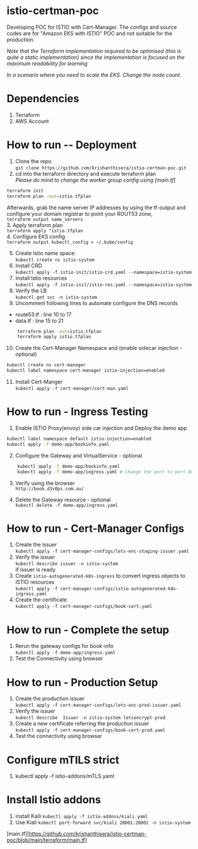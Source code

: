 # istio-certman-poc
Developing POC for ISTIO with Cert-Manager.  The configs and source codes are for "Amazon EKS with ISTIO" POC and not suitable for the production.

*Note that the Terraform implementation required to be optimised (this is quite a static implementation) since the implementation is focused on the maximum readability for learning*  

*In a scenario where you need to scale the EKS. Change the node count.*

# Dependencies
1. Terraform
2. AWS Account

# How to run -- Deployment
1. Clone the repo  
`git clone https://github.com/krishanthisera/istio-certman-poc.git`  
2. cd into the terraform directory and execute terraform plan  
*Please do mind to change the worker group config using [main.tf]*
```sh
terraform init
terraform plan -out=istio.tfplan
```  
Afterwards, grab the name server IP addresses by using the tf-output and configure your domain registrar to point your ROUT53 zone,  
`terraform output name_servers`  
3. Apply terraform plan  
`terraform apply "istio.tfplan`  
4. Configure EKS config  
`terraform output kubectl_config > ~/.kube/config`  

5. Create Istio name space:  
`kubectl create ns istio-system`  
6. Install CRD  
`kubectl apply -f istio-init/istio-crd.yaml --namespace=istio-system`  
7. Install Istio resources  
`kubectl apply -f istio-init/istio-res.yaml --namespace=istio-system`  
8. Verify the LB  
`kubectl get svc -n istio-system`  
9. Uncomment following lines to automate configure the DNS records 
  - route53.tf : line 10 to 17
  - data.tf : line 15 to 21
```sh
    terraform plan -out=istio.tfplan
    terraform apply istio.tfplan
```
10. Create the Cert-Manager Namespace and (enable sidecar injection - optional) 
```sh
kubectl create ns cert-manager  
kubectl label namespace cert-manager istio-injection=enabled
```
11. Install Cert-Manger  
`kubectl apply -f cert-manager/cert-man.yaml`  

# How to run - Ingress Testing
1. Enable ISTIO Proxy(envoy) side car injection and Deploy the demo app  
```sh
kubectl label namespace default istio-injection=enabled
kubectl apply -f demo-app/bookinfo.yaml
```
2. Configure the Gateway and VirtualService - optional  
```sh
    kubectl apply -f demo-app/bookinfo.yaml
    kubectl apply -f demo-app/ingress.yaml # Change the port to port 80 prior to run
```
3. Verify using the browser  
`http://book.d3v0ps.com.au/`  

4. Delete the Gateway resource - optional  
`kubectl delete -f demo-app/ingress.yaml`  

# How to run - Cert-Manager Configs  
1. Create the issuer  
`kubectl apply -f cert-manager-configs/lets-enc-staging-issuer.yaml`  
2. Verify the issuer  
`kubectl describe issuer -n istio-system`  
if issuer is ready  
3. Create `istio-autogenerated-k8s-ingress` to convert ingress objects to ISTIO resources  
`kubectl apply -f cert-manager-configs/istio-autogenerated-k8s-ingress.yaml`  
4. Create the certificate  
`kubectl apply -f cert-manager-configs/book-cert.yaml`  

# How to run - Complete the setup  
1. Rerun the gateway configs for book-info  
`kubectl apply -f demo-app/ingress.yaml`  
2. Test the Connectivity using browser  

# How to run - Production Setup  
1. Create the production issuer  
`kubectl apply -f cert-manager-configs/lets-enc-prod-issuer.yaml`  
2. Verify the issuer  
`kubectl describe  Issuer -n istio-system letsencrypt-prod`  
3. Create a new certificate referring the production issuer  
`kubectl apply -f cert-manager-configs/book-cert-prod.yaml `
4. Test the connectivity using browser

# Configure mTILS strict
1. kubectl apply -f istio-addons/mTLS.yaml

# Install Istio addons
1. install Kaili
`kubectl apply -f istio-addons/kiali.yaml`
2. Use Kiali
`kubectl port-forward svc/kiali 20001:20001 -n istio-system`


[main.tf][https://github.com/krishanthisera/istio-certman-poc/blob/main/terraform/main.tf]



